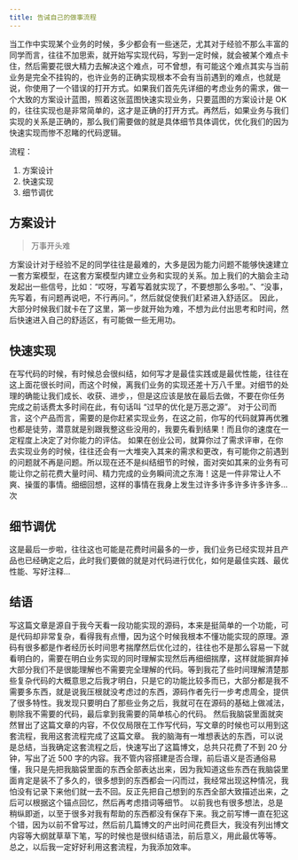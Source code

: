 ```yaml
---
title: 告诫自己的做事流程
---
```


当工作中实现某个业务的时候，多少都会有一些迷茫，尤其对于经验不那么丰富的同学而言，往往不加思索，就开始写实现代码，写到一定时候，就会被某个难点卡住，然后需要花很大精力去解决这个难点，可不曾想，有可能这个难点其实与当前业务是完全不挂钩的，也许业务的正确实现根本不会有当前遇到的难点，也就是说，你使用了一个错误的打开方式。如果我们首先先详细的考虑业务的需求，做一个大致的方案设计蓝图，照着这张蓝图快速实现业务，只要蓝图的方案设计是 OK 的，往往实现也是非常简单的，这才是正确的打开方式。再然后，如果业务与我们实现的关系是正确的，那么我们需要做的就是具体细节具体调优，优化我们的因为快速实现而惨不忍睹的代码逻辑。

流程：

1. 方案设计
2. 快速实现
3. 细节调优

## 方案设计

> 万事开头难

方案设计对于经验不足的同学往往是最难的，大多是因为能力问题不能够快速建立一套方案模型，在这套方案模型内建立业务和实现的关系。加上我们的大脑会主动发起出一些信号，比如：“哎呀，写着写着就实现了，不要想那么多啦。”、“没事，先写着，有问题再说吧，不行再问。”，然后就促使我们赶紧进入舒适区。
因此，大部分时候我们就卡在了这里，第一步就开始为难，不想为此付出思考和时间，然后快速进入自己的舒适区，有可能做一些无用功。

## 快速实现

在写代码的时候，有时候总会很纠结，如何写才是最佳实践或是最优性能，往往在这上面花很长时间，而这个时候，离我们业务的实现还差十万八千里。对细节的处理的确能让我们成长、收获、进步，，但是这应该是放在最后去做，不要在你任务完成之前话费太多时间在此，有句话叫 “过早的优化是万恶之源”。
对于公司而言，这个产品而言，需要的是你赶紧实现业务，在这之前，你写的代码就算再优雅也都是徒劳，潜意就是别跟我整这些没用的，我要先看到结果！而且你的速度在一定程度上决定了对你能力的评估。
如果在创业公司，就算你过了需求评审，在你去实现业务的时候，往往还会有一大堆突入其来的需求和更改，有可能你之前遇到的问题就不再是问题。所以现在还不是纠结细节的时候，面对突如其来的业务有可能让你之前花费大量时间、精力完成的业务瞬间流之东海！这是一件非常让人不爽、操蛋的事情。细细回想，这样的事情在我身上发生过许多许多许多许多许多...次

## 细节调优

这是最后一步啦，往往这也可能是花费时间最多的一步，我们业务已经实现并且产品也已经确定之后，此时我们要做的就是对代码进行优化，如何是最佳实践、最优性能、写好注释...

## 结语

写这篇文章是源自于我今天看一段功能实现的源码，本来是挺简单的一个功能，可是代码却非常复杂，看得我有点懵，因为这个时候我根本不懂功能实现的原理。源码有很多都是作者经历长时间思考揣摩然后优化过的，往往也不是那么容易一下就看明白的，需要在明白业务实现的同时理解实现然后再细细揣摩，这样就能摒弃掉大部分我们不是很能理解也不需要完全理解的代码。等到我花了些时间理解清楚那些复杂代码的大概意思之后我才明白，只是它的功能比较多而已，大部分都是我不需要多东西，就是说我压根就没考虑过的东西，源码作者先行一步考虑周全，提供了很多特性。我发现只要明白了那些业务之后，我就可在在源码的基础上做减法，剔除我不需要的代码，最后拿到我需要的简单核心的代码。
然后我脑袋里面就突然冒出了这篇文章的内容，不仅仅局限在工作写代码，写文章的时候也可以用到这套流程，我用这套流程完成了这篇文章。
我的脑海有一堆想表达的东西，可以说是总结，当我确定这套流程之后，快速写出了这篇博文，总共只花费了不到 20 分钟，写出了近 500 字的内容。我不管内容搭建是否合理，前后语义是否通俗易懂，我只是先把我脑袋里面的东西全部表达出来，因为我知道这些东西在我脑袋里面肯定是装不了多久的，很多想到的东西都会一闪而过，我经常出现这种情况，我怕没有记录下来他们就一去不回。反正先把自己想到的东西全部大致描述出来，之后可以根据这个锚点回忆，然后再考虑措词等细节。
以前我也有很多想法，总是稍纵即逝，以至于很多对我有帮助的东西都没有保存下来。我之前写博一直在犯这个错，因为以前不曾写过，然后前几篇博文的产出时间花费巨大，我没有列出博文内容等大纲就草草下笔，写的时候也是很纠结语法，前后意义，用此最优等等。
总之，以后我一定好好利用这套流程，为我添加效率。
